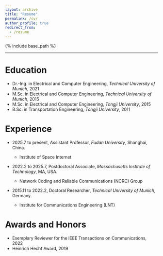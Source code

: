 ```yaml
---
layout: archive
title: "Resume"
permalink: /cv/
author_profile: true
redirect_from:
  - /resume
---
```


{% include base_path %}

***

Education
======
* Dr.-Ing. in Electrical and Computer Engineering, *Technical University of Munich*, 2021
* M.Sc. in Electrical and Computer Engineering, *Technical University of Munich*, 2015
* M.Sc. in Electrical and Computer Engineering, *Tongji University*, 2015
* B.Sc. in Transportation Engineering, *Tongji University*, 2011

Experience
======
* 2025.7 to present, Assistant Professor, *Fudan University*, Shanghai, China.
  * Institute of Space Internet

* 2022.2 to 2025.7, Postdoctoral Associate, *Massachusetts Institute of Technology*, MA, USA.
  * Network Coding and Reliable Communications (NCRC) Group

* 2015.11 to 2022.2, Doctoral Researcher, *Technical University of Munich*, Germany.
  * Institute for Communications Engineering (LNT)
  
  
Awards and Honors
======
* Exemplary Reviewer for the IEEE Transactions on Communications, 2022
* Heinrich Hecht Award, 2019
